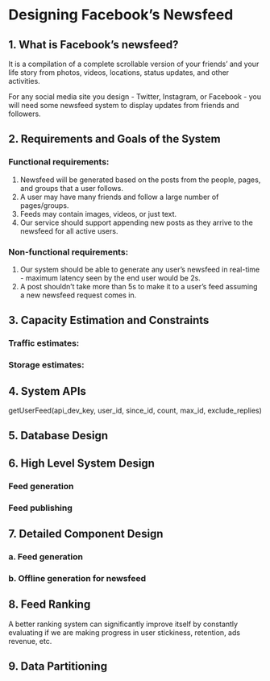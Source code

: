 # Designing Facebook’s Newsfeed

## 1. What is Facebook’s newsfeed?
It is a compilation of a complete scrollable version of your friends’ and your life story from photos, videos, locations, status updates, and other activities.

For any social media site you design - Twitter, Instagram, or Facebook - you will need some newsfeed system to display updates from friends and followers.

## 2. Requirements and Goals of the System
### Functional requirements:
1. Newsfeed will be generated based on the posts from the people, pages, and groups that a user follows.
2. A user may have many friends and follow a large number of pages/groups.
3. Feeds may contain images, videos, or just text.
4. Our service should support appending new posts as they arrive to the newsfeed for all active users.

### Non-functional requirements:
1. Our system should be able to generate any user’s newsfeed in real-time - maximum latency seen by the end user would be 2s.
2. A post shouldn’t take more than 5s to make it to a user’s feed assuming a new newsfeed request comes in.

## 3. Capacity Estimation and Constraints
### Traffic estimates:
### Storage estimates:

## 4. System APIs
getUserFeed(api_dev_key, user_id, since_id, count, max_id, exclude_replies)

## 5. Database Design

## 6. High Level System Design
### Feed generation
### Feed publishing

## 7. Detailed Component Design
### a. Feed generation
### b. Offline generation for newsfeed

## 8. Feed Ranking
A better ranking system can significantly improve itself by constantly evaluating if we are making progress in user stickiness, retention, ads revenue, etc.

## 9. Data Partitioning